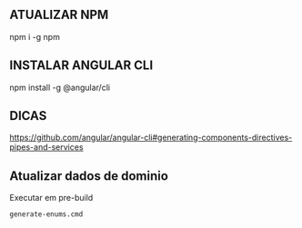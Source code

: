 ## ATUALIZAR NPM
npm i -g npm

## INSTALAR ANGULAR CLI
npm install -g @angular/cli

## DICAS
https://github.com/angular/angular-cli#generating-components-directives-pipes-and-services

## Atualizar dados de dominio
Executar em pre-build
```
generate-enums.cmd
```